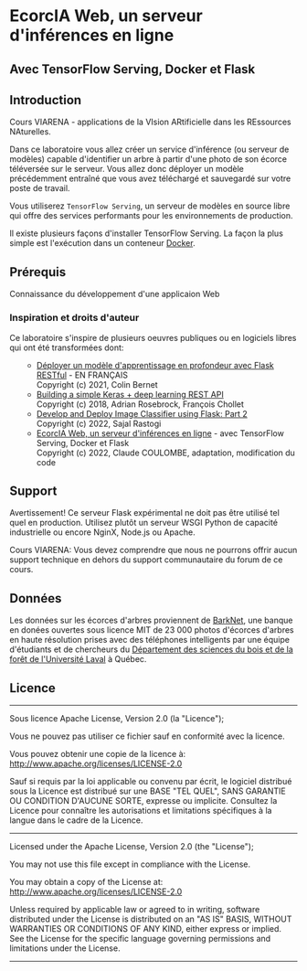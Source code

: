 # <b>EcorcIA Web</b>, un serveur d'inférences en ligne

## Avec TensorFlow Serving, Docker et Flask

## Introduction

Cours VIARENA - applications de la VIsion ARtificielle dans les REssources NAturelles.

Dans ce laboratoire vous allez créer un service d'inférence (ou serveur de modèles) capable d'identifier un arbre à partir d'une photo de son écorce téléversée sur le serveur. Vous allez donc déployer un modèle précédemment entraîné que vous avez téléchargé et sauvegardé sur votre poste de travail.</p>

<p>Vous utiliserez <code>TensorFlow Serving</code>, un serveur de modèles en source libre qui offre des services performants pour les environnements de production.</p>

<p>Il existe plusieurs façons d'installer TensorFlow Serving. La façon la plus simple est l'exécution dans un conteneur <a href="https://www.docker.com" target="_blank">Docker</a>.

## Prérequis

Connaissance du développement d'une applicaion Web

<h3><b>Inspiration et droits d'auteur</b></h3>

<p>Ce laboratoire s'inspire de plusieurs oeuvres publiques ou en logiciels libres qui ont été transformées dont:</p>
<ul>
  <ul>
    <li><a href="https://thedatafrog.com/fr/articles/deploy-deep-learning-model-flask-restful/" target='_blank'>Déployer un modèle d'apprentissage en profondeur avec Flask RESTful</a> - EN FRANÇAIS<br/>
    Copyright (c) 2021, Colin Bernet</li>
  <li><a href="https://blog.keras.io/building-a-simple-keras-deep-learning-rest-api.html" target='_blank'>Building a simple Keras + deep learning REST API</a><br/>
  Copyright (c) 2018, Adrian Rosebrock, François Chollet</li>
  <li><a href="https://www.analyticsvidhya.com/blog/2022/01/develop-and-deploy-image-classifier-using-flask-part-2/" target='_blank'>Develop and Deploy Image Classifier using Flask: Part 2</a><br/>
  Copyright (c) 2022, Sajal Rastogi</li>
  <li><a href="https://github.com:ClaudeCoulombe/EcorcIA_Web" target='_blank'>EcorcIA Web, un serveur d'inférences en ligne</a> - avec TensorFlow Serving, Docker et Flask<br/>
  Copyright (c) 2022, Claude COULOMBE, adaptation, modification du code</li>
  </ul>
</ul>

## Support

Avertissement! Ce serveur Flask expérimental ne doit pas être utilisé tel quel en production. 
Utilisez plutôt un serveur WSGI Python de capacité industrielle ou encore NginX, Node.js ou Apache.

Cours VIARENA: Vous devez comprendre que nous ne pourrons offrir aucun support technique
en dehors du support communautaire du forum de ce cours.

## Données

Les données sur les écorces d'arbres proviennent de <a href="https://data.mendeley.com/research-data/?search=barknet">BarkNet</a>, une banque en donées ouvertes sous licence MIT de 23 000 photos d'écorces d'arbres en haute résolution prises avec des téléphones
intelligents par une équipe d'étudiants et de chercheurs du <a href="https://www.sbf.ulaval.ca/" target='_blank'>Département des sciences du bois et de la forêt de l'Université Laval</a> à Québec.</p>

## Licence

<hr style="line-height=2;"/>
Sous licence Apache License, Version 2.0 (la "Licence");

Vous ne pouvez pas utiliser ce fichier sauf en conformité avec la licence.

Vous pouvez obtenir une copie de la licence à: http://www.apache.org/licenses/LICENSE-2.0

Sauf si requis par la loi applicable ou convenu par écrit, le logiciel
distribué sous la Licence est distribué sur une BASE "TEL QUEL",
SANS GARANTIE OU CONDITION D'AUCUNE SORTE, expresse ou implicite.
Consultez la Licence pour connaître les autorisations et limitations
spécifiques à la langue dans le cadre de la Licence.
<hr style="line-height=2;"/>
Licensed under the Apache License, Version 2.0 (the "License");

You may not use this file except in compliance with the License.

You may obtain a copy of the License at: http://www.apache.org/licenses/LICENSE-2.0

Unless required by applicable law or agreed to in writing, software
distributed under the License is distributed on an "AS IS" BASIS,
WITHOUT WARRANTIES OR CONDITIONS OF ANY KIND, either express or implied.
See the License for the specific language governing permissions and
limitations under the License.
<hr style="line-height=2;"/>
